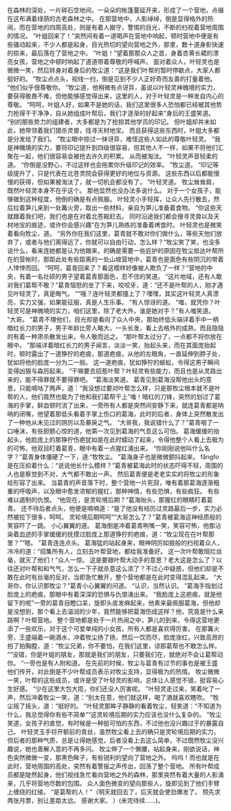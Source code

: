 在森林的深处，一片碎石空地间，一朵朵的帐篷蔓延开来，形成了一个营地，点缀在这布满着绿荫的古老森林之中。
在那营地中，人影绰绰，倒是显得格外的热闹，而在营地的四周高处，则是有着人据守，警惕的目光，不断的扫视着营地周围的情况。
“叶姐回来了！”突然间有着一道喝声在营地中响起，顿时营地中便是有些骚动起来，不少人都是起身，目光热切的望向营地之外，那里，数十道身影快速的掠来，最后落在了营地之中。
“叶姐！”望着那那众人之首，身着杏黄长裙的漂亮女孩，营地之中顿时响起了道道带着尊敬的呼喊声。
面对着众人，叶轻灵也是微微一笑，然后转身对着身后的牧尘道：“这是我们叶帮的暂时停歇点，大家人都挺好的。
”牧尘点点头，视线一扫，倒是见到不少人正好奇而友善的打量着他。
“他们似乎很尊敬你。
”牧尘道，他稍微有点讶异，虽说以叶轻灵神魄境的实力，要获得敬畏不难，但他能够感觉得出来，这里的人，对于叶轻灵是一种发自内心的尊敬。
“呵呵，叶姐人好，如果不是她的话，我们这里很多人恐怕都已经被其他势力抢得干干净净，自从她组成叶帮后，我们才逐渐的好起来”身后的王盛笑道。
“别的那些势力的组建者，大多都是为了抢掠其他学员的印记。
但叶姐却并未如此，她带领着我们猎杀灵兽，找寻天材地宝。
而且获得这些东西时，叶姐大多都是分发给了我们。
”牧尘眼中掠过一抹讶异，难怪这些人如此的尊敬叶轻灵。
“我是神魄境的实力，要将印记提升到四级很容易，但其他人不一样，如果不将他们汇聚在一起，他们很容易会被抢去许久的积累。
从而被淘汰。
”叶轻灵声音轻柔的道。
“你倒是没野心，不过这样也会拖累你升级印记的效率。
”牧尘道。
“印记等级提升了，只是代表在北苍灵院会获得更好的地位与资源。
这些东西以后都能慢慢的获得，但如果被淘汰了，就一切机会都没有了。
”叶轻灵道。
牧尘耸耸肩，既然叶轻灵本身不在乎这个。
那他显然也没办法多说什么。
对于一个女孩子，能够做到这种程度，他倒的确是有点佩服。
叶轻灵小手轻挥，让众人先行散去，然后拉着笋儿来到一处篝火旁，取出一些材料，亲自为笋儿准备着食物。
“你这些天就跟着我们吧，我们也是在对着北苍殿赶去。
同时沿途我们都会搜寻灵兽以及天材地宝的痕迹，或许你会感兴趣”在为笋儿熟练的准备着烤食时。
叶轻灵也是微笑着看向牧尘，道。
“另外你在我们这里，葛青就不敢对你们做什么，等些天他们放弃了，或者与他们离得远了，你就可以自由行动，怎么样？”牧尘笑了笑，也没多说什么，看来连她都是认为他跟来，的确是需要一些庇护的原因在牧尘抵达叶帮所在的营帐时，那距此处有些距离的一处山坡营地中，葛青也是面色有些阴沉的带着人悻悻而回。
“呵呵，葛青回来了？看这模样好像被人欺负了一样？”营地的中央，有着一名壮硕的男子望着葛青那面色，忍不住的笑道。
“这片地域，还有人敢对我们葛帮不敬？”葛青恼怒的坐了下来，咬咬牙，道：“还不是叶帮的人，刚才遇见叶轻灵了，真是晦气。
”“哦？连叶轻灵都撞上了？嘿嘿，其实这叶轻灵人真漂亮，实力又强，如果能征服，真是人生乐事。
”有人惊讶的道。
“嗤，就凭你？叶轻灵可是神魄境的实力，咱们这里，除了老大外，谁是她对手？”有人嗤笑道。
“大哥。
”葛青不理他们，目光却是看向了众人中央，那始终低头端详着手中一柄暗红长刀的男子，男子年龄比旁人略大，一头长发，看上去格外的成熟，而且隐隐的有着一种肃杀散发出来，令人敬而远之。
“那叶帮太过分了，一点都不将你放在眼中。
”那端详着暗红长刀的男子闻言，淡淡一笑，抬起头来，而在其面庞抬起时，顿时露出了一道狰狞的疤痕，那道疤痕，从他的左眼角，一直延伸到脖子处，犹如将他的脸庞一分为二一般。
这一道疤痕，犹如狰狞的蜈蚣，令得这男子瞬间变得凶狠与森厉起来。
“干嘛要去招惹叶帮？叶轻灵有些能力，而且也是从灵路出来的，能不得罪就不要得罪吧。
”葛海淡笑道。
葛青见到葛海没帮他出头的意思，只能嘀咕了两声，道：“我没想过要对叶帮怎么样，只是那牧尘根本就不是叶帮的人，他们竟然也能为了他和我们葛帮干上”嗤！暗红的刀锋，突然的划过了葛海的手掌，鲜血顿时流了出来，一旁所有人都是突然间安静下来，就连葛青都是呐呐的闭嘴，他望着那低头看着手掌上伤口的葛海，此时的后者，身体上突然散发出了一种他从未见过的阴厉以及暴戾之气。
“大哥我，我说错什么了？”葛青咽了一口唾沫，有些胆颤心惊的道，他第一次见到葛海的气息这么可怕。
葛海缓缓的抬起头，他脸庞上的那狰狞伤疤犹如是在此时蠕动了起来，令得他整个人看上去极为的可怖，他双目盯着葛青，眼中有着一点猩红涌出来。
“你刚刚说他叫什么名字？”葛青身体僵硬了一下，道:“牧牧尘。
”葛海身子也是微微颤抖起来。
fǎngfo是在压抑着什么：“说说他长什么模样？”葛青被葛海此时的状态吓得不轻，周围的人也是察觉到不对，大气都不敢出一声。
然后葛青便是老老实实的将牧尘的形象给形容了出来。
当葛青的声音落下时，整个营地一片死寂，唯有着那葛海逐渐粗重的呼吸声，以及眼中愈发浓郁的猩红，那种神情，有些恐惧，有些疯狂。
有些难以遏制的仇恨。
“他现在，是灵轮境后期？”葛海抬头，那猩红的眼睛盯着葛青。
还不待后者点头，他便是喃喃道：“是了他没有经历过灵路最后一步，实力必然被拉下很多，呵呵。
灵轮境后期呵呵”“大哥怎么了？”葛青被葛海这神经质般的笑容吓了一跳。
小心翼翼的道。
葛海倒是冲着葛青咧嘴一笑，笑容可怖，他那沾染着血迹的手掌缓缓的抚摸过脸庞上那道狰狞的疤痕，道：“牧尘现在在叶帮那里？”“嗯。
”葛青连连点头。
葛海猛的站起身来，眼神阴厉如狼般的扫视着众人，冷冷的道：“招集所有人，立刻去叶帮营地，都给我准备好。
这一次叶帮敢阻拦丝毫，就灭了他们！”众人一惊。
这是要跟叶帮大动手的意思？老大这是怎么了？以往还对叶帮和和气气，怎么一下子就杀意这么浓了？不过心中疑惑，但他们却是不敢在此时有丝毫的反对，当即急忙散开，整个营地都是在此时变得混乱起来。
“大哥你，你认识那牧尘？”葛青小心翼翼的问道。
“认识，当然认识。
”葛海手指划过脸庞上的疤痕，那眼中有着深深的恐惧与仇恨涌出来。
“我脸庞上这疤痕，就是他留下的呢”一旁的葛青目瞪口呆，旋即头皮发麻起来，他素来最佩服葛海，但他却是没想到，那个看上去温润的少年，竟然能够把葛海伤成这样？他，究竟是什么来路啊？叶帮营地。
整个营地都是处于一片热闹之中，笋儿的到来，令得这营地更添了一些欢乐，对于这个可爱单纯的小女孩，所有人都是喜欢得厉害。
在那篝火旁，王盛端着一碗酒水，冲着牧尘扬了扬，然后一饮而尽，脸庞涨红，兴致高昂的拍了拍胸膛，道：“牧尘兄弟，你不要怕，在我们这里，谅那葛帮也不敢怎么样。
”“没错，你是叶姐的朋友，那就是我们的朋友，只要我们在，就绝对不会让葛帮动你。
”一旁也是有人附和道。
在先前的时候，牧尘与葛青有过节的事也是被王盛他们传开，对此倒是不少叶帮成员表示对牧尘支持，显得极为的热情。
牧尘微微一笑，叶帮的这些成员，或许是受了叶轻灵的影响，总体让人感觉不错，挺容易心生好感。
“少在这里大包大揽，你们还没人厉害呢。
”叶轻灵走过来，笑着叱了一声，然后冲着牧尘一笑，道：“别太在意，他们就这样，喝了酒就喜欢瞎吹。
”牧尘摇了摇头，道：“挺好的。
”叶轻灵那眸子静静的看着牧尘，轻笑道：“不知道为什么，我总觉得你有些不简单”“这灵轮境后期的实力应该也没什么复杂的。
”牧尘笑道，女孩子的直觉，有时候是一种挺可怕的东西，不过他也没兴趣过于的暴露自己。
叶轻灵玉手锊开额前的青丝，虽然牧尘看上去的确只是灵轮境后期的实力，但后者的那种气质，总是让得她感觉，后者没看上去这么简单，不过既然牧尘没兴趣说，她也善解人意的不再多问。
牧尘伸了一个懒腰，站起身来，刚欲说话，神色突然微微一变，那黑色眸子，有些锐利的望向了营地之外。
呜呜！而也就是在此时，营地周围的高处，突然有着警报之声传出，回荡了整个营地。
所有叶帮成员都是陡然起身，他们视线急忙看向营地之外的森林，那里突然有着大量的人影涌来，几乎将营地尽数的包围。
众人面色微变的望向那些人，旋即见到了他们手臂上缠绕的红绫。
“是葛帮的人！”（明天就回去了，后天就会使劲爆发了。
预先求两张月票，别让差距太远。
感谢大家。
）(未完待续……)。
